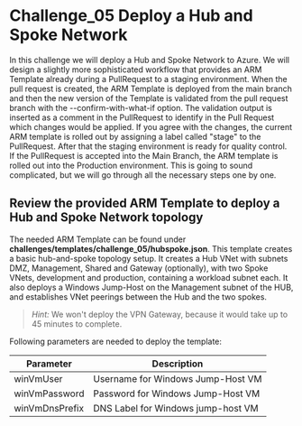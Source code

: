 # Challenge_05 Deploy a Hub and Spoke Network

In this challenge we will deploy a Hub and Spoke Network to Azure. We will design a slightly more sophisticated workflow that provides an ARM Template already during a PullRequest to a staging environment. When the pull request is created, the ARM Template is deployed from the main branch and then the new version of the Template is validated from the pull request branch with the --confirm-with-what-if option. The validation output is inserted as a comment in the PullRequest to identify in the Pull Request which changes would be applied.
If you agree with the changes, the current ARM template is rolled out by assigning a label called "stage" to the PullRequest. After that the staging environment is ready for quality control. If the PullRequest is accepted into the Main Branch, the ARM template is rolled out into the Production environment. 
This is going to sound complicated, but we will go through all the necessary steps one by one.

## Review the provided ARM Template to deploy a Hub and Spoke Network topology

The needed ARM Template can be found under **challenges/templates/challenge_05/hubspoke.json**.
This template creates a basic hub-and-spoke topology setup. It creates a Hub VNet with subnets DMZ, Management, Shared and Gateway (optionally), with two Spoke VNets, development and production, containing a workload subnet each. It also deploys a Windows Jump-Host on the Management subnet of the HUB, and establishes VNet peerings between the Hub and the two spokes.

> *_Hint_:* We won't deploy the VPN Gateway, because it would take up to 45 minutes to complete.

Following parameters are needed to deploy the template:

|Parameter        | Description                        |
|-----------------|------------------------------------|
| winVmUser       | Username for Windows Jump-Host VM  |
| winVmPassword   | Password for Windows Jump-Host VM  |
| winVmDnsPrefix  | DNS Label for Windows jump-host VM |

## 

